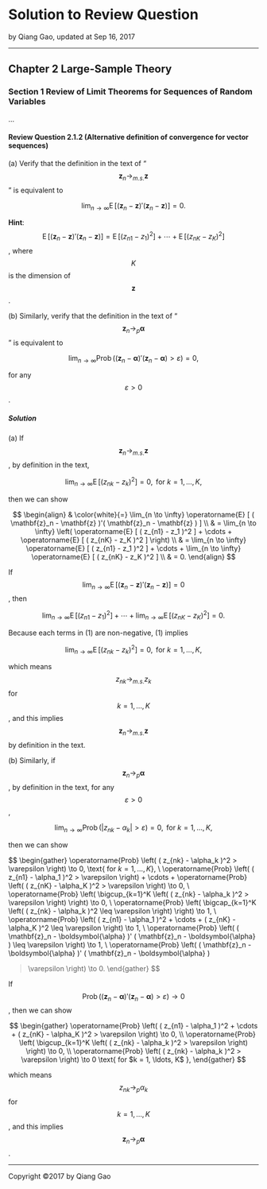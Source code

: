 # Solution to Review Question

by Qiang Gao, updated at Sep 16, 2017

---

## Chapter 2 Large-Sample Theory

### Section 1 Review of Limit Theorems for Sequences of Random Variables

...

#### Review Question 2.1.2 (Alternative definition of convergence for vector sequences)

(a) Verify that the definition in the text of “$$ \mathbf{z}_n \to_{m.s.} \mathbf{z} $$” is equivalent to

$$
\lim_{n \to \infty} \operatorname{E}
[ ( \mathbf{z}_n - \mathbf{z} )'( \mathbf{z}_n - \mathbf{z} ) ]
= 0.
$$

**Hint**: $$ \operatorname{E} [ ( \mathbf{z}_n - \mathbf{z} )'( \mathbf{z}_n - \mathbf{z} ) ] =
\operatorname{E} [ ( z_{n1} - z_1 )^2 ] + \cdots + 
\operatorname{E} [ ( z_{nK} - z_K )^2 ] $$, where $$K$$ is the dimension of $$\mathbf{z}$$.

(b) Similarly, verify that the definition in the text of “$$ \mathbf{z}_n \to_p \boldsymbol{\alpha} $$” is equivalent to

$$
\lim_{n \to \infty} \operatorname{Prob}
\left(
( \mathbf{z}_n - \boldsymbol{\alpha} )'
( \mathbf{z}_n - \boldsymbol{\alpha} ) >
\varepsilon
\right) = 0,
$$

for any $$ \varepsilon > 0 $$.

##### Solution

(a) If $$ \mathbf{z}_n \to_{m.s.} \mathbf{z} $$, by definition in the text,

$$
\lim_{n \to \infty} \operatorname{E}
[ ( z_{nk} - z_k )^2 ] = 0,
\text{ for $k = 1, \ldots, K$},
$$

then we can show

$$
\begin{align}
& \color{white}{=} \lim_{n \to \infty} \operatorname{E}
[ ( \mathbf{z}_n - \mathbf{z} )'( \mathbf{z}_n - \mathbf{z} ) ] \\
& = \lim_{n \to \infty}
\left(
\operatorname{E} [ ( z_{n1} - z_1 )^2 ] + \cdots + 
\operatorname{E} [ ( z_{nK} - z_K )^2 ]
\right) \\
& = \lim_{n \to \infty} \operatorname{E} [ ( z_{n1} - z_1 )^2 ] + \cdots + 
\lim_{n \to \infty} \operatorname{E} [ ( z_{nK} - z_K )^2 ] \\
& = 0.
\end{align}
$$

If $$ \lim_{n \to \infty} \operatorname{E}
[ ( \mathbf{z}_n - \mathbf{z} )'( \mathbf{z}_n - \mathbf{z} ) ] = 0 $$, then

$$
\lim_{n \to \infty} \operatorname{E} [ ( z_{n1} - z_1 )^2 ] + \cdots + 
\lim_{n \to \infty} \operatorname{E} [ ( z_{nK} - z_K )^2 ] = 0.
\tag{1}
$$

Because each terms in (1) are non-negative, (1) implies

$$
\lim_{n \to \infty} \operatorname{E}
[ ( z_{nk} - z_k )^2 ] = 0,
\text{ for $k = 1, \ldots, K$},
$$

which means $$ z_{nk} \to_{m.s.} z_k $$ for $$ k = 1, \ldots, K $$, and this implies $$ \mathbf{z}_n \to_{m.s.} \mathbf{z} $$ by definition in the text.

(b) Similarly, if $$ \mathbf{z}_n \to_p \boldsymbol{\alpha} $$, by definition in the text, for any $$ \varepsilon > 0 $$,

$$
\lim_{n \to \infty} \operatorname{Prob}
\left(
| z_{nk} - \alpha_k | > \varepsilon
\right) = 0,
\text{ for $k = 1, \ldots, K$},
$$

then we can show

$$
\begin{gather}
\operatorname{Prob}
\left(
( z_{nk} - \alpha_k )^2 > \varepsilon
\right) \to 0,
\text{ for $k = 1, \ldots, K$}, \\
\operatorname{Prob}
\left(
( z_{n1} - \alpha_1 )^2 > \varepsilon
\right) + \cdots +
\operatorname{Prob}
\left(
( z_{nK} - \alpha_K )^2 > \varepsilon
\right) \to 0, \\
\operatorname{Prob}
\left(
\bigcup_{k=1}^K
\left(
( z_{nk} - \alpha_k )^2 > \varepsilon
\right)
\right) \to 0, \\
\operatorname{Prob}
\left(
\bigcap_{k=1}^K
\left(
( z_{nk} - \alpha_k )^2 \leq \varepsilon
\right)
\right) \to 1, \\
\operatorname{Prob}
\left(
( z_{n1} - \alpha_1 )^2 + \cdots +
( z_{nK} - \alpha_K )^2 \leq \varepsilon
\right) \to 1, \\
\operatorname{Prob}
\left(
( \mathbf{z}_n - \boldsymbol{\alpha} )'
( \mathbf{z}_n - \boldsymbol{\alpha} )
\leq \varepsilon
\right) \to 1, \\
\operatorname{Prob}
\left(
( \mathbf{z}_n - \boldsymbol{\alpha} )'
( \mathbf{z}_n - \boldsymbol{\alpha} )
> \varepsilon
\right) \to 0.
\end{gather}
$$

If $$ \operatorname{Prob} \left( ( \mathbf{z}_n - \boldsymbol{\alpha} )' ( \mathbf{z}_n - \boldsymbol{\alpha} ) > \varepsilon \right) \to 0 $$, then we can show

$$
\begin{gather}
\operatorname{Prob}
\left(
( z_{n1} - \alpha_1 )^2 + \cdots +
( z_{nK} - \alpha_K )^2 > \varepsilon
\right) \to 0, \\
\operatorname{Prob}
\left(
\bigcup_{k=1}^K
\left(
( z_{nk} - \alpha_k )^2 > \varepsilon
\right)
\right) \to 0, \\
\operatorname{Prob}
\left(
( z_{nk} - \alpha_k )^2 > \varepsilon
\right) \to 0
\text{ for $k = 1, \ldots, K$ },
\end{gather}
$$

which means $$ z_{nk} \to_p \alpha_k $$ for $$ k = 1, \ldots, K $$, and this implies $$ \mathbf{z}_n \to_p \boldsymbol{\alpha} $$.

---

Copyright ©2017 by Qiang Gao